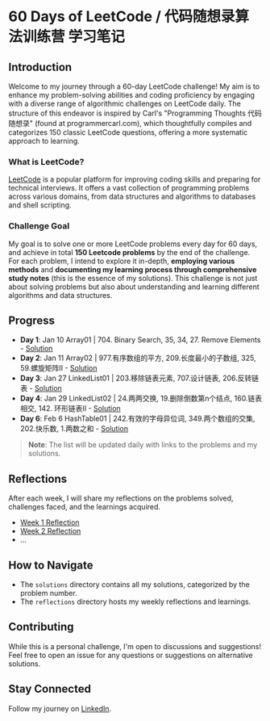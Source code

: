 # 60 Days of LeetCode / 代码随想录算法训练营 学习笔记 

## Introduction

Welcome to my journey through a 60-day LeetCode challenge! My aim is to enhance my problem-solving abilities and coding proficiency by engaging with a diverse range of algorithmic challenges on LeetCode daily. The structure of this endeavor is inspired by Carl's "Programming Thoughts 代码随想录" (found at programmercarl.com), which thoughtfully compiles and categorizes 150 classic LeetCode questions, offering a more systematic approach to learning.

### What is LeetCode?

[LeetCode](https://leetcode.com/) is a popular platform for improving coding skills and preparing for technical interviews. It offers a vast collection of programming problems across various domains, from data structures and algorithms to databases and shell scripting.

### Challenge Goal

My goal is to solve one or more LeetCode problems every day for 60 days, and achieve in total **150 Leetcode problems** by the end of the challenge. For each problem, I intend to explore it in-depth, **employing various methods** and **documenting my learning process through comprehensive study notes** (this is the essence of my solutions). This challenge is not just about solving problems but also about understanding and learning different algorithms and data structures.

## Progress

- **Day 1**: Jan 10 Array01 | 704. Binary Search, 35, 34, 27. Remove Elements - [Solution](https://github.com/Carol915/60-Days-of-Leetcode-/blob/main/Solutions/Day1%20Array01%20%7C%20704.%20Binary%20Search%2C%2035%2C%2034%2C%2027.%20Remove%20Elements.py)
- **Day 2**: Jan 11 Array02 | 977.有序数组的平方, 209.长度最小的子数组, 325, 59.螺旋矩阵II  - [Solution](https://github.com/Carol915/60-Days-of-Leetcode-/blob/main/Solutions/Day2%20Array02%20%7C%20977.有序数组的平方%2C%20209.长度最小的子数组%2C%20325%2C%2059.螺旋矩阵II.py)
- **Day 3**: Jan 27 LinkedList01 | 203.移除链表元素, 707.设计链表, 206.反转链表 - [Solution](https://github.com/Carol915/60-Days-of-Leetcode-/blob/main/Solutions/Day3%20LinkedList01%20%7C%20203.移除链表元素%2C%20707.设计链表%2C%20206.反转链表.pdf)
- **Day 4**: Jan 29 LinkedList02 | 24.两两交换, 19.删除倒数第n个结点, 160.链表相交, 142. 环形链表II - [Solution](https://github.com/Carol915/60-Days-of-Leetcode-/blob/main/Solutions/Day4%20LinkedList02%20%7C%2024.两两交换%2C%2019.删除倒数第n个结点%2C%20160.链表相交%2C%20142.%20环形链表II.pdf)
- **Day 6**: Feb 6 HashTable01 | 242.有效的字母异位词, 349.两个数组的交集, 202.快乐数, 1.两数之和 - [Solution](https://github.com/Carol915/60-Days-of-Leetcode-/blob/main/Solutions/Day6%20HashTable01%20%7C%20242.有效的字母异位词%2C%20349.两个数组的交集%2C%20202.快乐数%2C%201.两数之和.pdf)

> **Note**: The list will be updated daily with links to the problems and my solutions.

## Reflections

After each week, I will share my reflections on the problems solved, challenges faced, and the learnings acquired.

- [Week 1 Reflection](link-to-reflection)
- [Week 2 Reflection](link-to-reflection)
- ...

## How to Navigate

- The `solutions` directory contains all my solutions, categorized by the problem number.
- The `reflections` directory hosts my weekly reflections and learnings.

## Contributing

While this is a personal challenge, I'm open to discussions and suggestions! Feel free to open an issue for any questions or suggestions on alternative solutions.

## Stay Connected

Follow my journey on [LinkedIn](https://www.linkedin.com/in/qitian-xing/).
